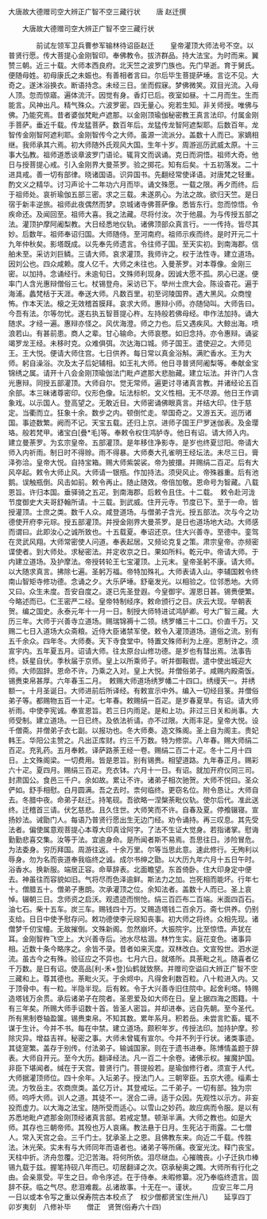   大唐故大德赠司空大辨正广智不空三藏行状
　　唐 赵迁撰




　　大唐故大德赠司空大辨正广智不空三藏行状

　　　　前试左领军卫兵曹参军输林待诏臣赵迁
　　皇帝灌顶大师法号不空。以普贤行愿。传大菩提心金刚智印。奉佛教令。拔济群品。持大法宝。为时而来。翼赞三朝。近三十载。大师本西良府。北天竺之波罗门族也。先门早逝。育于舅氏。便随母姓。初母康氏之未娠也。有善相者言曰。尔后毕生菩提萨埵。言讫不见。大奇之。遂沐浴换衣。断语持念。未经三日。坐而假寐。梦佛微笑。双目光流。入母人顶。忽而惊寤。遍体流汗。因觉有身。香灯已后。夜室如昼。十二月而生。生而能言。风神出凡。精气殊众。六波罗密。四无量心。宛若生知。非关师授。唯佛与佛。乃能究焉。昔者婆伽梵毗卢遮那。以金刚顶瑜伽秘密教王真言法印。付属金刚手菩萨。垂近千载。传龙猛菩萨。数百年后。龙猛传龙智阿遮梨耶。后数百年。龙智传金刚智阿遮利耶。金刚智传今之大师。虽源一流派分。盖数十人而已。家嫡相继。我师承其六焉。初大师随外氏观风大国。生年十岁。周游巡历武威太原。十三事大弘教。祖师道悉谈章波罗门语论。辄背文而讽诵。克日而洞悟。祖师大奇。他日与授菩提心戒。引入金刚界大曼茶罗。验之掷花。知有后矣。十五初落发。二十进具戒。善一切有部律。晓诸国语。识异国书。先翻经常使译语。对唐梵之轻重。酌文义之精华。讨习声论十二年功六月而毕。诵文殊愿。一载之限。再夕而终。后于祖师处。哀祈瑜伽五部三密。求之三载。未遂夙心。为法之故。欲归天竺。是日宿于新丰逆旅。祖师此夜偶然而梦。京城诸寺佛菩萨像。悉皆东行。忽而惊悟。令疾命还。及闻回至。祖师大喜。我之法藏。尽将付汝。次于他晨。为与传授五部之法。灌顶护摩阿阇梨教。大日经悉地仪轨。诸佛顶部众真言行。一一传持。皆尽其妙。后数年。祖师奉诏归国。大师随侍。至河南府。祖师示疾而终。是时开元二十九年仲秋矣。影塔既成。以先奉先师遗言。令往师子国。至天实初。到南海郡。信舶未至。采访刘巨鳞。三请大师。哀求灌顶。我师许之。权于法性寺。建立道场。因刘公也。四众咸赖。度人亿千。大师之未往也。入曼荼罗。对本尊像。金刚三密。以加持。念诵经行。未逾旬日。文殊师利现身。因诚大愿不孤。夙心已遂。便率门人含光惠辩僧俗三七。杖锡登舟。采访已下。举州士庶大会。陈设杳花。遍于海浦。蠡梵栝于天涯。奉送大师。凡数百里。初至诃陵国界。遇大黑风。众商惶怖。作本天法。榱之无效稽首膜拜。哀求大师。惠辩小师。亦随恸叫。大师告曰。今吾有法。尔等勿忧。遂右执五智菩提心杵。左持般若佛母经。申作法加持。诵大随求。才经一遍。惠辩亦怪之。风优海澄。师之力也。后又遇疾风。大鲸出海。喷浪若山。有甚前患。商人之辈。甘心输命。大师哀愍。如旧念持。亦令惠辩。诵娑竭罗龙王经。未移时克。众难俱弭。次达海口城。师子国王。遣使迎之。大师见王。王大悦。便请大师住宫。七日供养。每日常以真金浴斛。满贮香水。王为大师。躬自澡浴。次及太子后妃辅相。如王礼大师。他日寻普贤阿阇梨等。奉献金宝锦绣之属。请开十八会金刚顶瑜伽法门毗卢遮那大悲胎藏。建立坛法。并许门人含光惠辩。同授五部灌顶。大师自尔。觉无常师。遍更讨寻诸真言教。并诸经论五百余部。本三昧诸尊密印。仪形色像。坛法标帜。文义性相。无不尽源。他日王作调象戏。以示国人。登高望之。无敢近目。大师密诵佛眼真言。并结大印。住于慈定。当衢而立。狂象十余。数步之内。顿倒忙走。举国奇之。又游五天。巡历诸国。事迹数繁。阙而不记。天宝五载。还归上京。进师子国王尸罗迷伽表。及金璎珞。般若梵甲。诸宝白[疊*毛]等。奉敕令权住鸿胪寺。他日有诏。请大师入内。建立曼荼罗。为玄宗皇帝。五部灌顶。是年移住净影寺。是岁也终夏愆阳。帝请大师入内祈雨。制日时不得赊。雨不得暴。大师奏大孔雀明王经坛法。未尽三日。膏泽弥洽。皇帝大悦。自持宝箱。赐大师紫袈裟。帝为披擐。并赐绢二百疋。后有大风卒起。敕令大师止风。大师请一银瓶。作加持法。须臾风止。帝殊器重。后有池鹅。误触瓶倒。风击如前。敕令再止。随止随效。帝倍加敬。恩命号为智藏。八载恩旨。许归本国。垂驿骑之五疋。到南海郡。后敕令且住。十二载。　敕令赴河泷节度御史大夫哥舒翰所请。十三载。到武威。住开元寺。节度已下。至于一命。皆授灌顶。士庶之类。数千人众。咸登道场。与僧弟子含光。授五部法。次与今之功德使开府李元琮。授五部灌顶。并授金刚界大曼茶罗。是日也道场地大动。大师感而谓曰。此即汝心之诚所致也。十五载夏。奉诏还京。住大兴善寺。至德中。銮驾在灵武风翔。大师常密使人问道。奉表起居。又频论克复之策。肃宗皇帝。亦频密谍使者。到大师处。求秘密法。并定收京之日。果如所料。乾元中。帝请大师。于内建立道场。及护摩法。帝授转轮王七宝灌顶。上元末。皇帝圣躬不康。请大师。以大随求真言。拂除七遍。圣躬万福。帝特加殊礼。大师表请入山。李辅国敕令终南山智矩寺修功德。念诵之夕。大乐萨埵。舒毫发光。以相验之。位邻悉地。大师又曰。众生未度。吾安自度之。遂已先圣登遐。今皇御宇。渥恩日甚。锡赉便繁。今略述而已。仁王密严二经。皇帝特制经序。敕命颁行之日。庆云大现。举朝表贺。编之国史。永泰元年十一月一日。制授大师特进试鸿胪卿。号大广智三藏。大历三年。大师于兴善寺立道场。赐瑞锦褥十二领。绣罗幡三十二口。价直千万。又赐二七日入道场大众斋粮。近侍大臣诸禁军使。敕令入灌顶道场。道俗之流。别有五千余众。四年冬。大师奏。天下寺食堂中。特置文殊师利为上座。恩制许之。须宣宇内。五年夏五月。诏请大师。往太原台山修功德。是岁也有彗出焉。法事告终。妖星自伏。季秋届于京师。皇上以所乘师子。听并御鞍辔。遣中使出城迎大师。大师固辞。恩命不许。乃乘之入对。皇上大悦。并僧俗弟子。咸赐内殿斋饭。锡赉束帛甚厚。六年春玉二月。　敕赐大师道场绣罗幡二十四口。绣缦天一。并绣额一。十月圣诞日。大师进前后所译经。有敕宣示中外。编入一切经目箓。并僧俗弟子等。都赐物五百一十疋。七年春。敕赐绢一百疋。是岁春夏旱。有诏。请大师祈雨。中使李宪诚。奉宣恩旨。若三日内雨足。是和上功。非过三日关和尚事。大师受制。建立道场。一日已终。及依法祈请。亦不过限。大雨丰足。皇帝大悦。设千僧斋。并僧弟子衣七副。以报功也。冬大师奏。造文殊阁。圣上自为阁主。贵妃韩王。华阳公主赞之。凡出正库财。约三千万数。特为修崇。八年春。赐大师绢二百疋。充乳药。五月奉敕。译萨路荼王经一卷。赐绢二百二十疋。冬十二月十四日。上文殊阁梁。一切费用。皆是恩旨。别有锡赉。相望道路。九年春正月。赐彩六十疋。夏四月。赐绢三百疋。充衣钵。六月十一日。有诏。就加开府仪同三司。封肃国公。食邑三千户。余如故。累让不许。诸弟子相次驰贺。大师不悦曰。圣众俨如。舒手相慰。白月圆满。吾之去时。柰何临终。更窃名位。附令恳让。大师自去。冬腊中夜。命弟子赵迁。持笔砚。吾欲略一涅槃荼毗仪轨。使尔后代。准此送终。迁稽首三请。伏乞慈悲。且久住世。大师笑而不许。自春及夏。停飧辍寝。宣扬妙法。诫勖门人。每语乃普贤行愿出生无边门经。劝令诵持。再三叹息。其先受法者。偏使属意观菩提心本尊大印真诠阿字。了法不生证大觉身。若指诸掌。慰诲勤勤悲喜交集。汝等于法。宜逾身命。是所闻者斯不易焉。吾思往日。涉险冒危。为法委身。穷历拜国。周游往返。十余万里。尔等当思此意。速此修行。无殉利以辱身。勿为名而丧道奉我临终之诚。成尔书绅之勖。以大历九年六月十五日午时。浴香水。换新服。端居正容。命草辞表。北面瞻望。东首倚卧。住大印身定中便去。神虽往而容貌如旧。气将尽而色泽逾鲜。斯法力之加。岂死相而能坏。行年七十。僧腊五十。僧弟子惠朗。次承灌顶之位。余知法者。盖数十人而已。圣上哀悼。辍朝三日。念师资之启沃。观遗迹而恻怆。绢三百匹布二百端。米面四百石。油七石。柴十五车。炭三车。赐钱四十万。又赐造塔钱二百余万。斋七供养。仍别支给。日日中使予慰存问。敕功德使李元琮知丧事。初大师之将终。众相先现。诸僧梦千仞宝幢。无故摧倒。文殊新阁。忽然崩坏。大振院宇。比至惊悟。声犹在耳。金刚智杵飞空上。大兴善寺后。池水尽枯涸。林竹生实。庭花变色。诸事异相。近数十条今略序之。余皆不录。昔者如来灭度。双林改白。文宣殁世。泗水逆流。虽古今之有殊。验征应之不异也。七月六日。就塔所。具荼毗之礼。随喜者亿千万数。是日有诏。使高品[利-禾+登]仙鹤就致祭。并赠司空谥曰大辨正广智不空三藏和上。尊其德也。荼毗火灭。于余烬中。凡得舍利数百粒。八十粒进入内。又于顶骨中。有一粒。半隐半现。后有敕。令于大兴善寺旧住院中。起舍利塔。特赐造塔钱万余贯。承后诸弟子在院者。圣恩爱及如大师在日。皇上据四海之图籍。十有三年矣。所赐大师手诏数十首。皆圣人密旨。并却进奉。远自先朝。至今圣代。所有黑制卷轴盈箧。锡赉束帛。不知其数。累年系月。积若岳。未尝言贮畜。辄不谋于生计。今并不书。每在中禁。建立道场。颇积年岁。传授法印。加持护摩。殄除灾异。增益吉祥。秘密之事。大师未曾辄有宣尔。今并不列于行状。诸类事迹。其徒寔繁。盖存于别传。付法弟子。输诚国家。则在于遗书进奉。陈博情盖题于辞表。大师自开元。至今大历。翻译经法。凡一百二十余卷。诸佛示权。摧魔护国。非臣下堪闻者。缄在于天宫。普贤行门。菩提般若。是瑜伽修行者。须宣于人代。大师据灌顶师位。四十余年。入坛弟子。授法门人。三朝宰臣。五京大德。缁素士流。方牧岳主。农商庶类。盖亿万计。其登戒坛。二千弟子。一切有部。独为宗师。呜呼大师。训人之道。其徒不一。泯合二谛。适于众因。先观性以示方。非妄投而虚力。以大海之法宝。随所受而适心。以雪山之妙药。故应病而令服。是以有苏悉地毗卢遮那金刚顶经诸真言部。若戒定慧。顿渐半满。大师之教也。如是大师。其存也三朝帝师。其殁也万人哀痛。教法悬于日月。生死沾于雨露。二七僧人。常入天宫之会。三千门士。犹承圣上之恩。且佛教东来。向近二千载。传胜法。沐光荣。实未有与大师同年而语者也。诸弟子等所痛。夜室光沈。释门丧宝。天柱中折。济舟忽覆。氾氾苦海。将何所依。泪尽继血。心摧魄丧。小子迁执巾棒锡九载于兹。握笔持砚八年而已。叨居翻译之次。窃承秘奥之躅。大师所有行化之由。会亲禀受。平生之日。命令序述。在于侍奉。未暇修纂。况乃奉临终遗言。固辞不获。临之气尽。悲泪难裁。乩诸故事。十无在一。谨状。
　　应安三年二月一日以或本令写之重以保寿院古本校点了　权少僧都贤宝(生卅八)
　　延享四丁卯岁夷刻　八修补毕
　　僧正　贤贺(俗寿六十四)

